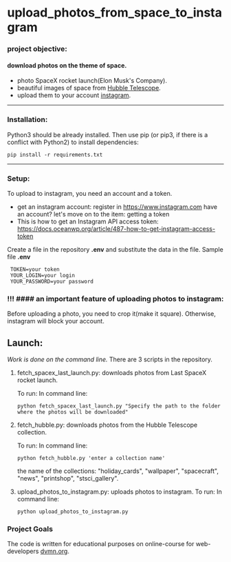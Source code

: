 # upload_photos_from_space_to_instagram

### project objective: 
 #### download photos on the theme of space.
 *   photo SpaceX rocket launch(Elon Musk's Company).
 *   beautiful images of space from [Hubble Telescope](https://hubblesite.org). 
 *   upload them to your account [instagram](https://www.instagram.com).
***
### Installation:

Python3 should be already installed. 
Then use pip (or pip3, if there is a conflict with Python2) to install dependencies:

```
pip install -r requirements.txt
```
***
### Setup:
To upload to instagram, you need an account and a token.
* get an instagram account: register in https://www.instagram.com
  have an account?  let's move on to the item: getting a token
* This is how to get an Instagram API access token: https://docs.oceanwp.org/article/487-how-to-get-instagram-access-token 

 Create a file in the repository __.env__ and substitute the data in the file.
 Sample file __.env__
```
 TOKEN=your token
 YOUR_LOGIN=your login
 YOUR_PASSWORD=your password
```
### !!! #### an important feature of uploading photos to instagram:
Before uploading a photo, you need to crop it(make it square).
Otherwise, instagram will block your account.

## Launch: 
   _Work is done on the command line._
   There are 3 scripts in the repository.
   
   1. fetch_spacex_last_launch.py: downloads photos from Last SpaceX rocket launch.
   
        To run:  In command line:
        
      ```python fetch_spacex_last_launch.py "Specify the path to the folder where the photos will be downloaded" ```  
        
   1. fetch_hubble.py: downloads photos from the Hubble Telescope collection.

        To run:  In command line:
        
      ```python fetch_hubble.py 'enter a collection name'```
 
      the name of the collections: "holiday_cards", "wallpaper", "spacecraft", "news", "printshop", "stsci_gallery".
   
   1. upload_photos_to_instagram.py: uploads photos to instagram.
      To run:  In command line:
      
      ```python upload_photos_to_instagram.py  ```  

   


### Project Goals

The code is written for educational purposes on online-course for web-developers [dvmn.org](https://dvmn.org/).
